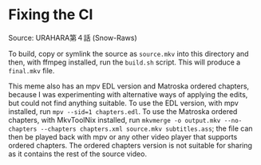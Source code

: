 # Fixing the CI

Source: URAHARA第４話 (Snow-Raws)

To build, copy or symlink the source as `source.mkv` into this directory and then, with ffmpeg installed, run the `build.sh` script.
This will produce a `final.mkv` file.

This meme also has an mpv EDL version and Matroska ordered chapters, because I was experimenting with alternative ways of applying the edits, but could not find anything suitable.
To use the EDL version, with mpv installed, run `mpv --sid=1 chapters.edl`.
To use the Matroska ordered chapters, with MkvToolNix installed, run `mkvmerge -o output.mkv --no-chapters --chapters chapters.xml source.mkv subtitles.ass`; the file can then be played back with mpv or any other video player that supports ordered chapters.
The ordered chapters version is not suitable for sharing as it contains the rest of the source video.

